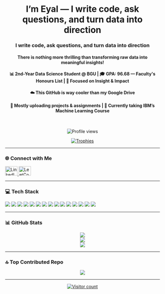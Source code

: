<h1 align="center">I’m Eyal — I write code, ask questions, and turn data into direction</h1>

<h3 align="center">I write code, ask questions, and turn data into direction</h3>
<h4 align="center">There is nothing more thrilling than transforming raw data into meaningful insights!</h4>

<h4 align="center">
  📊 2nd-Year Data Science Student @ BGU  
  | 🎓 GPA: 96.68 — Faculty's Honours List  
  | 🚀 Focused on Insight & Impact  
</h4>

<h4 align="center">☁️ This GitHub is way cooler than my Google Drive</h4>
<h4 align="center">📝 Mostly uploading projects & assignments  
| 🌱 Currently taking IBM’s Machine Learning Course</h4>

<br/>

<p align="center">
  <img src="https://komarev.com/ghpvc/?username=terminator1333&label=Data+Cookie+Crumblers+🍪&color=669c35&style=flat" alt="Profile views" />
</p>

<p align="center">
  <a href="https://github.com/ryo-ma/github-profile-trophy">
    <img src="https://github-profile-trophy.vercel.app/?username=terminator1333&theme=dracula&column=4" alt="Trophies" />
  </a>
</p>

---

### 🌐 Connect with Me
<p align="left">
  <a href="https://linkedin.com/in/eyal-62b559339" target="_blank">
    <img src="https://raw.githubusercontent.com/rahuldkjain/github-profile-readme-generator/master/src/images/icons/Social/linked-in-alt.svg" alt="LinkedIn" height="30" width="40" />
  </a>
  <a href="https://www.leetcode.com/jvbklrg" target="_blank">
    <img src="https://raw.githubusercontent.com/rahuldkjain/github-profile-readme-generator/master/src/images/icons/Social/leet-code.svg" alt="LeetCode" height="30" width="40" />
  </a>
</p>

---

### 💻 Tech Stack
<p>
  <img src="https://img.shields.io/badge/python-3670A0?style=flat-square&logo=python&logoColor=ffdd54"/>
  <img src="https://img.shields.io/badge/pandas-%23150458.svg?style=flat-square&logo=pandas&logoColor=white"/>
  <img src="https://img.shields.io/badge/numpy-%23013243.svg?style=flat-square&logo=numpy&logoColor=white"/>
  <img src="https://img.shields.io/badge/scikit--learn-%23F7931E.svg?style=flat-square&logo=scikit-learn&logoColor=white"/>
  <img src="https://img.shields.io/badge/SciPy-%230C55A5.svg?style=flat-square&logo=scipy&logoColor=white"/>
  <img src="https://img.shields.io/badge/Matplotlib-%23ffffff.svg?style=flat-square&logo=Matplotlib&logoColor=black"/>
  <img src="https://img.shields.io/badge/sql-%234479A1.svg?style=flat-square&logo=mysql&logoColor=white"/>
  <img src="https://img.shields.io/badge/postgres-%23316192.svg?style=flat-square&logo=postgresql&logoColor=white"/>
  <img src="https://img.shields.io/badge/c-%2300599C.svg?style=flat-square&logo=c&logoColor=white"/>
  <img src="https://img.shields.io/badge/c++-%2300599C.svg?style=flat-square&logo=c%2B%2B&logoColor=white"/>
  <img src="https://img.shields.io/badge/c%23-%23239120.svg?style=flat-square&logo=csharp&logoColor=white"/>
  <img src="https://img.shields.io/badge/java-%23ED8B00.svg?style=flat-square&logo=openjdk&logoColor=white"/>
  <img src="https://img.shields.io/badge/firebase-%23039BE5.svg?style=flat-square&logo=firebase"/>
  <img src="https://img.shields.io/badge/git-%23F05033.svg?style=flat-square&logo=git&logoColor=white"/>
  <img src="https://img.shields.io/badge/github-%23121011.svg?style=flat-square&logo=github&logoColor=white"/>
</p>

---

### 📊 GitHub Stats
<p align="center">
  <img src="https://github-readme-stats.vercel.app/api?username=terminator1333&theme=tokyonight&hide_border=false&include_all_commits=false&count_private=false" />
  <br/>
  <img src="https://nirzak-streak-stats.vercel.app/?user=terminator1333&theme=tokyonight&hide_border=false" />
  <br/>
  <img src="https://github-readme-stats.vercel.app/api/top-langs/?username=terminator1333&layout=compact&theme=tokyonight&hide_border=false"/>
</p>

---

### 🔝 Top Contributed Repo
<p align="center">
  <img src="https://github-contributor-stats.vercel.app/api?username=terminator1333&limit=5&theme=radical&combine_all_yearly_contributions=true"/>
</p>

---

<p align="center">
  <a href="https://visitcount.itsvg.in">
    <img src="https://visitcount.itsvg.in/api?id=terminator1333&icon=0&color=0" alt="Visitor count"/>
  </a>
</p>

